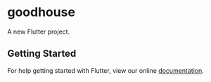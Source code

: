 # goodhouse

A new Flutter project.

## Getting Started

For help getting started with Flutter, view our online
[documentation](https://flutter.io/).
